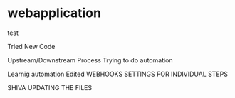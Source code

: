 # webapplication

test

Tried New Code

Upstream/Downstream Process
Trying to do automation

Learnig automation
Edited WEBHOOKS SETTINGS FOR INDIVIDUAL STEPS



SHIVA UPDATING THE FILES
